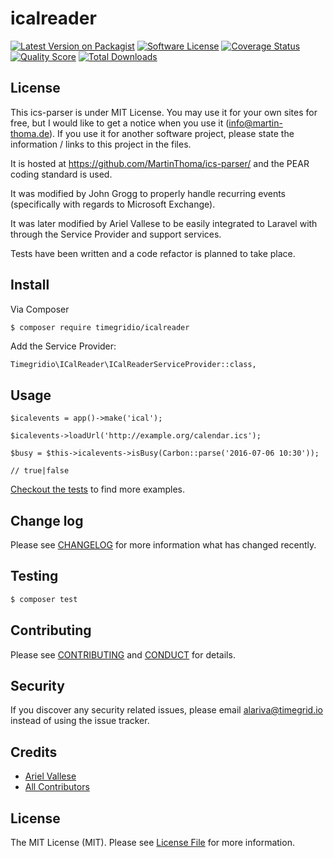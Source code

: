 # icalreader

[![Latest Version on Packagist][ico-version]][link-packagist]
[![Software License][ico-license]](LICENSE.md)
[![Coverage Status][ico-scrutinizer]][link-scrutinizer]
[![Quality Score][ico-code-quality]][link-code-quality]
[![Total Downloads][ico-downloads]][link-downloads]

## License

This ics-parser is under MIT License. You may use it for your own sites for free, 
but I would like to get a notice when you use it (info@martin-thoma.de). If you 
use it for another software project, please state the information / links to 
this project in the files.

It is hosted at https://github.com/MartinThoma/ics-parser/ and the PEAR coding 
standard is used.

It was modified by John Grogg to properly handle recurring events (specifically 
with regards to Microsoft Exchange).

It was later modified by Ariel Vallese to be easily integrated to Laravel with 
through the Service Provider and support services.

Tests have been written and a code refactor is planned to take place.

## Install

Via Composer

``` bash
$ composer require timegridio/icalreader
```

Add the Service Provider:

    Timegridio\ICalReader\ICalReaderServiceProvider::class,

## Usage

    $icalevents = app()->make('ical');

    $icalevents->loadUrl('http://example.org/calendar.ics');

    $busy = $this->icalevents->isBusy(Carbon::parse('2016-07-06 10:30'));

    // true|false

[Checkout the tests](tests/unit/) to find more examples.

## Change log

Please see [CHANGELOG](CHANGELOG.md) for more information what has changed recently.

## Testing

``` bash
$ composer test
```

## Contributing

Please see [CONTRIBUTING](CONTRIBUTING.md) and [CONDUCT](CONDUCT.md) for details.

## Security

If you discover any security related issues, please email alariva@timegrid.io instead of using the issue tracker.

## Credits

- [Ariel Vallese][link-author]
- [All Contributors][link-contributors]

## License

The MIT License (MIT). Please see [License File](LICENSE.md) for more information.

[ico-version]: https://img.shields.io/packagist/v/timegridio/icalreader.svg?style=flat-square
[ico-license]: https://img.shields.io/badge/license-MIT-brightgreen.svg?style=flat-square
[ico-travis]: https://img.shields.io/travis/timegridio/icalreader/master.svg?style=flat-square
[ico-scrutinizer]: https://img.shields.io/scrutinizer/coverage/g/timegridio/icalreader.svg?style=flat-square
[ico-code-quality]: https://img.shields.io/scrutinizer/g/timegridio/icalreader.svg?style=flat-square
[ico-downloads]: https://img.shields.io/packagist/dt/timegridio/icalreader.svg?style=flat-square

[link-packagist]: https://packagist.org/packages/timegridio/icalreader
[link-scrutinizer]: https://scrutinizer-ci.com/g/timegridio/icalreader/code-structure
[link-code-quality]: https://scrutinizer-ci.com/g/timegridio/icalreader
[link-downloads]: https://packagist.org/packages/timegridio/icalreader
[link-author]: https://github.com/alariva
[link-contributors]: ../../contributors
